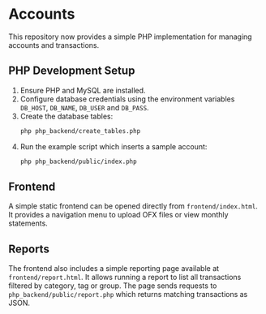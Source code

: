 # Accounts

This repository now provides a simple PHP implementation for managing accounts and transactions.

## PHP Development Setup

1. Ensure PHP and MySQL are installed.
2. Configure database credentials using the environment variables `DB_HOST`, `DB_NAME`, `DB_USER` and `DB_PASS`.
3. Create the database tables:
   ```bash
   php php_backend/create_tables.php
   ```
4. Run the example script which inserts a sample account:
   ```bash
   php php_backend/public/index.php
   ```

## Frontend

A simple static frontend can be opened directly from `frontend/index.html`. It provides a navigation menu to upload OFX files or view monthly statements.

## Reports

The frontend also includes a simple reporting page available at `frontend/report.html`.
It allows running a report to list all transactions filtered by category, tag or group.
The page sends requests to `php_backend/public/report.php` which returns matching
transactions as JSON.
